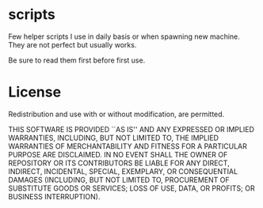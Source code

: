 # scripts

Few helper scripts I use in daily basis or when spawning new machine.
They are not perfect but usually works.

Be sure to read them first before first use.

# License

Redistribution and use with or without modification, are permitted.

THIS SOFTWARE IS PROVIDED ``AS IS'' AND ANY
EXPRESSED OR IMPLIED WARRANTIES, INCLUDING, BUT NOT LIMITED TO, THE
IMPLIED WARRANTIES OF MERCHANTABILITY AND FITNESS FOR A PARTICULAR
PURPOSE ARE DISCLAIMED. IN NO EVENT SHALL THE OWNER OF REPOSITORY  OR
ITS CONTRIBUTORS BE LIABLE FOR ANY DIRECT, INDIRECT, INCIDENTAL,
SPECIAL, EXEMPLARY, OR CONSEQUENTIAL DAMAGES (INCLUDING, BUT
NOT LIMITED TO, PROCUREMENT OF SUBSTITUTE GOODS OR SERVICES;
LOSS OF USE, DATA, OR PROFITS; OR BUSINESS INTERRUPTION).

